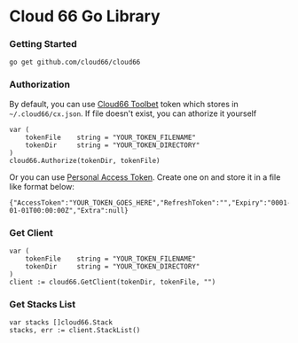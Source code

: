 Cloud 66 Go Library
=======

### Getting Started 

    go get github.com/cloud66/cloud66


### Authorization
    
By default, you can use [Cloud66 Toolbet](https://help.cloud66.com/maestro/quickstarts/using-cloud66-toolbelt.html) token which stores in `~/.cloud66/cx.json`. If file doesn't exist, you can athorize it yourself

    var (
		tokenFile    string = "YOUR_TOKEN_FILENAME"
		tokenDir     string = "YOUR_TOKEN_DIRECTORY"
	)
    cloud66.Authorize(tokenDir, tokenFile)

Or you can use [Personal Access Token](https://app.cloud66.com/oauth/authorized_applications). Create one on and store it in a file like format below:

    {"AccessToken":"YOUR_TOKEN_GOES_HERE","RefreshToken":"","Expiry":"0001-01-01T00:00:00Z","Extra":null}

### Get Client

	var (
		tokenFile    string = "YOUR_TOKEN_FILENAME"
		tokenDir     string = "YOUR_TOKEN_DIRECTORY"
	)
	client := cloud66.GetClient(tokenDir, tokenFile, "")

### Get Stacks List

	var stacks []cloud66.Stack
	stacks, err := client.StackList()

